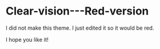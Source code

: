 # Clear-vision---Red-version
I did not make this theme. I just edited it so it would be red.

I hope you like it!
